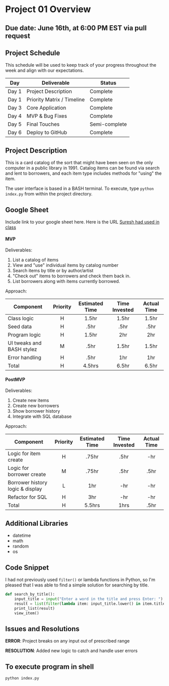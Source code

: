 # Project 01 Overview
## Due date: June 16th, at 6:00 PM EST via pull request

## Project Schedule

This schedule will be used to keep track of your progress throughout the week and align with our expectations.  

|  Day | Deliverable | Status
|---|---| ---|
|Day 1| Project Description | Complete
|Day 1| Priority Matrix / Timeline | Complete
|Day 3| Core Application | Complete
|Day 4| MVP & Bug Fixes | Complete
|Day 5| Final Touches | Semi-complete
|Day 6| Deploy to GitHub | Complete

## Project Description
This is a card catalog of the sort that might have been seen on the only computer in a public library in 1991. Catalog items can be found via search and lent to borrowers, and each item type includes methods for "using" the item.

The user interface is based in a BASH terminal. To execute, type `python index.py` from within the project directory.

## Google Sheet
Include link to your google sheet here. Here is the URL [Suresh had used in class](https://docs.google.com/spreadsheets/d/1orcguDZd5ux2TfV5lf-E2z0xPQDT6FV69W4DIYdP2J0/edit?usp=sharing) 

#### MVP

Deliverables:

1) List a catalog of items
2) View and "use" individual items by catalog number
3) Search items by title or by author/artist
4) "Check out" items to borrowers and check them back in.
5) List borrowers along with items currently borrowed.

Approach:

| Component | Priority | Estimated Time | Time Invested | Actual Time |
| --- | :---: |  :---: | :---: | :---: |
| Class logic | H | 1.5hr | 1.5hr | 1.5hr|
| Seed data  | H | .5hr | .5hr | .5hr|
| Program logic | H | 1.5hr | 2hr | 2hr|
| UI tweaks and BASH stylez  | M | .5hr| 1.5hr | 1.5hr |
| Error handling | H | .5hr | 1hr | 1hr|
| Total | H | 4.5hrs| 6.5hr | 6.5hr |

#### PostMVP

Deliverables:

1) Create new items
2) Create new borrowers
3) Show borrower history
4) Integrate with SQL database

Approach:

| Component | Priority | Estimated Time | Time Invested | Actual Time |
| --- | :---: |  :---: | :---: | :---: |
| Logic for item create | H | .75hr | .5hr | -hr|
| Logic for borrower create | M | .75hr | .5hr | .5hr|
| Borrower history logic & display | L | 1hr | -hr | -hr|
| Refactor for SQL | H | 3hr | -hr | -hr|
| Total | H | 5.5hrs| 1hrs | .5hr |

## Additional Libraries

- datetime
- math
- random
- os

## Code Snippet

I had not previously used `filter()` or lambda functions in Python, so I'm pleased that I was able to find a simple solution for searching by title.  

```python
def search_by_title():
    input_title = input("Enter a word in the title and press Enter: ")
    result = list(filter(lambda item: input_title.lower() in item.title.lower(), catalog))
    print_list(result)
    view_item()
```

## Issues and Resolutions

**ERROR**:  Project breaks on any input out of prescribed range

**RESOLUTION**: Added new logic to catch and handle user errors

## To execute program in shell

`python index.py`
